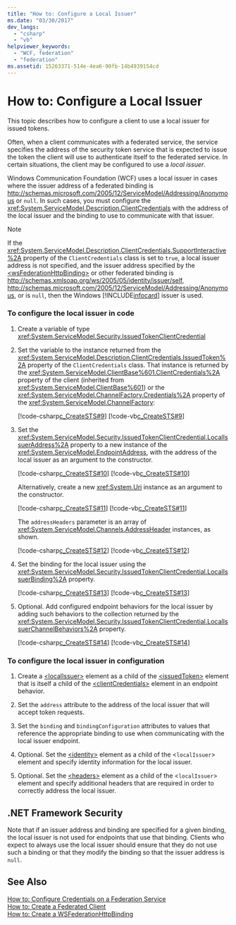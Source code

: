 ```yaml
---
title: "How to: Configure a Local Issuer"
ms.date: "03/30/2017"
dev_langs: 
  - "csharp"
  - "vb"
helpviewer_keywords: 
  - "WCF, federation"
  - "federation"
ms.assetid: 15263371-514e-4ea6-90fb-14b4939154cd
---
```

# How to: Configure a Local Issuer
This topic describes how to configure a client to use a local issuer for issued tokens.  
  
 Often, when a client communicates with a federated service, the service specifies the address of the security token service that is expected to issue the token the client will use to authenticate itself to the federated service. In certain situations, the client may be configured to use a *local issuer*.  
  
 Windows Communication Foundation (WCF) uses a local issuer in cases where the issuer address of a federated binding is http://schemas.microsoft.com/2005/12/ServiceModel/Addressing/Anonymous or `null`. In such cases, you must configure the <xref:System.ServiceModel.Description.ClientCredentials> with the address of the local issuer and the binding to use to communicate with that issuer.  
  
> [!NOTE]
>  If the <xref:System.ServiceModel.Description.ClientCredentials.SupportInteractive%2A> property of the `ClientCredentials` class is set to `true`, a local issuer address is not specified, and the issuer address specified by the [\<wsFederationHttpBinding>](../../../../docs/framework/configure-apps/file-schema/wcf/wsfederationhttpbinding.md) or other federated binding is http://schemas.xmlsoap.org/ws/2005/05/identity/issuer/self, http://schemas.microsoft.com/2005/12/ServiceModel/Addressing/Anonymous, or is `null`, then the Windows [!INCLUDE[infocard](../../../../includes/infocard-md.md)] issuer is used.  
  
### To configure the local issuer in code  
  
1.  Create a variable of type <xref:System.ServiceModel.Security.IssuedTokenClientCredential>  
  
2.  Set the variable to the instance returned from the <xref:System.ServiceModel.Description.ClientCredentials.IssuedToken%2A> property of the `ClientCredentials` class. That instance is returned by the <xref:System.ServiceModel.ClientBase%601.ClientCredentials%2A> property of the client (inherited from <xref:System.ServiceModel.ClientBase%601>) or the <xref:System.ServiceModel.ChannelFactory.Credentials%2A> property of the <xref:System.ServiceModel.ChannelFactory>:  
  
     [!code-csharp[c_CreateSTS#9](../../../../samples/snippets/csharp/VS_Snippets_CFX/c_creatests/cs/source.cs#9)]
     [!code-vb[c_CreateSTS#9](../../../../samples/snippets/visualbasic/VS_Snippets_CFX/c_creatests/vb/source.vb#9)]  
  
3.  Set the <xref:System.ServiceModel.Security.IssuedTokenClientCredential.LocalIssuerAddress%2A> property to a new instance of the <xref:System.ServiceModel.EndpointAddress>, with the address of the local issuer as an argument to the constructor.  
  
     [!code-csharp[c_CreateSTS#10](../../../../samples/snippets/csharp/VS_Snippets_CFX/c_creatests/cs/source.cs#10)]
     [!code-vb[c_CreateSTS#10](../../../../samples/snippets/visualbasic/VS_Snippets_CFX/c_creatests/vb/source.vb#10)]  
  
     Alternatively, create a new <xref:System.Uri> instance as an argument to the constructor.  
  
     [!code-csharp[c_CreateSTS#11](../../../../samples/snippets/csharp/VS_Snippets_CFX/c_creatests/cs/source.cs#11)]
     [!code-vb[c_CreateSTS#11](../../../../samples/snippets/visualbasic/VS_Snippets_CFX/c_creatests/vb/source.vb#11)]  
  
     The `addressHeaders` parameter is an array of <xref:System.ServiceModel.Channels.AddressHeader> instances, as shown.  
  
     [!code-csharp[c_CreateSTS#12](../../../../samples/snippets/csharp/VS_Snippets_CFX/c_creatests/cs/source.cs#12)]
     [!code-vb[c_CreateSTS#12](../../../../samples/snippets/visualbasic/VS_Snippets_CFX/c_creatests/vb/source.vb#12)]  
  
4.  Set the binding for the local issuer using the <xref:System.ServiceModel.Security.IssuedTokenClientCredential.LocalIssuerBinding%2A> property.  
  
     [!code-csharp[c_CreateSTS#13](../../../../samples/snippets/csharp/VS_Snippets_CFX/c_creatests/cs/source.cs#13)]
     [!code-vb[c_CreateSTS#13](../../../../samples/snippets/visualbasic/VS_Snippets_CFX/c_creatests/vb/source.vb#13)]  
  
5.  Optional. Add configured endpoint behaviors for the local issuer by adding such behaviors to the collection returned by the <xref:System.ServiceModel.Security.IssuedTokenClientCredential.LocalIssuerChannelBehaviors%2A> property.  
  
     [!code-csharp[c_CreateSTS#14](../../../../samples/snippets/csharp/VS_Snippets_CFX/c_creatests/cs/source.cs#14)]
     [!code-vb[c_CreateSTS#14](../../../../samples/snippets/visualbasic/VS_Snippets_CFX/c_creatests/vb/source.vb#14)]  
  
### To configure the local issuer in configuration  
  
1.  Create a [\<localIssuer>](../../../../docs/framework/configure-apps/file-schema/wcf/localissuer.md) element as a child of the [\<issuedToken>](../../../../docs/framework/configure-apps/file-schema/wcf/issuedtoken.md) element that is itself a child of the [\<clientCredentials>](../../../../docs/framework/configure-apps/file-schema/wcf/clientcredentials.md) element in an endpoint behavior.  
  
2.  Set the `address` attribute to the address of the local issuer that will accept token requests.  
  
3.  Set the `binding` and `bindingConfiguration` attributes to values that reference the appropriate binding to use when communicating with the local issuer endpoint.  
  
4.  Optional. Set the [\<identity>](../../../../docs/framework/configure-apps/file-schema/wcf/identity.md) element as a child of the <`localIssuer`> element and specify identity information for the local issuer.  
  
5.  Optional. Set the [\<headers>](../../../../docs/framework/configure-apps/file-schema/wcf/headers.md) element as a child of the <`localIssuer`> element and specify additional headers that are required in order to correctly address the local issuer.  
  
## .NET Framework Security  
 Note that if an issuer address and binding are specified for a given binding, the local issuer is not used for endpoints that use that binding. Clients who expect to always use the local issuer should ensure that they do not use such a binding or that they modify the binding so that the issuer address is `null`.  
  
## See Also  
 [How to: Configure Credentials on a Federation Service](../../../../docs/framework/wcf/feature-details/how-to-configure-credentials-on-a-federation-service.md)  
 [How to: Create a Federated Client](../../../../docs/framework/wcf/feature-details/how-to-create-a-federated-client.md)  
 [How to: Create a WSFederationHttpBinding](../../../../docs/framework/wcf/feature-details/how-to-create-a-wsfederationhttpbinding.md)

